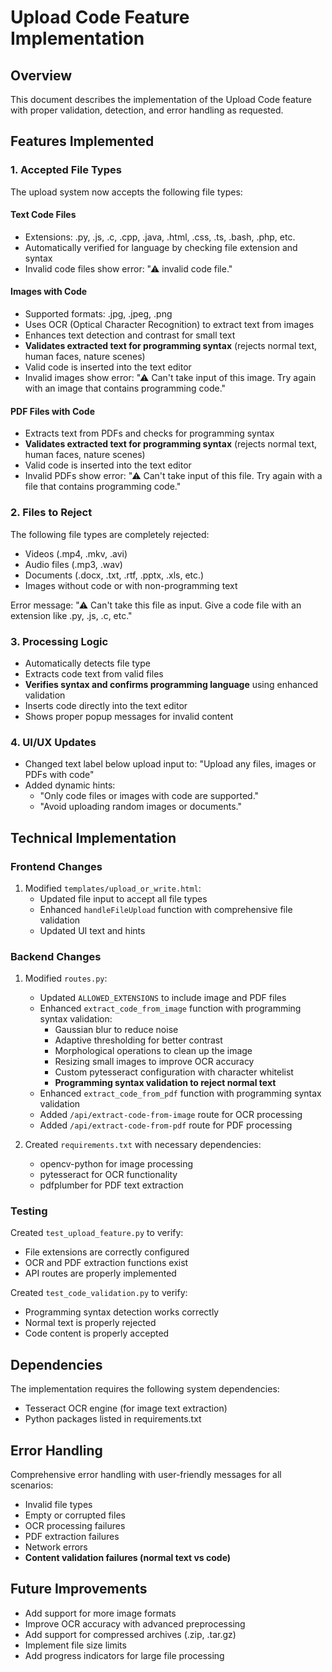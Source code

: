 # Upload Code Feature Implementation

## Overview
This document describes the implementation of the Upload Code feature with proper validation, detection, and error handling as requested.

## Features Implemented

### 1. Accepted File Types
The upload system now accepts the following file types:

#### Text Code Files
- Extensions: .py, .js, .c, .cpp, .java, .html, .css, .ts, .bash, .php, etc.
- Automatically verified for language by checking file extension and syntax
- Invalid code files show error: "⚠ invalid code file."

#### Images with Code
- Supported formats: .jpg, .jpeg, .png
- Uses OCR (Optical Character Recognition) to extract text from images
- Enhances text detection and contrast for small text
- **Validates extracted text for programming syntax** (rejects normal text, human faces, nature scenes)
- Valid code is inserted into the text editor
- Invalid images show error: "⚠ Can't take input of this image. Try again with an image that contains programming code."

#### PDF Files with Code
- Extracts text from PDFs and checks for programming syntax
- **Validates extracted text for programming syntax** (rejects normal text, human faces, nature scenes)
- Valid code is inserted into the text editor
- Invalid PDFs show error: "⚠ Can't take input of this file. Try again with a file that contains programming code."

### 2. Files to Reject
The following file types are completely rejected:
- Videos (.mp4, .mkv, .avi)
- Audio files (.mp3, .wav)
- Documents (.docx, .txt, .rtf, .pptx, .xls, etc.)
- Images without code or with non-programming text

Error message: "⚠ Can't take this file as input. Give a code file with an extension like .py, .js, .c, etc."

### 3. Processing Logic
- Automatically detects file type
- Extracts code text from valid files
- **Verifies syntax and confirms programming language** using enhanced validation
- Inserts code directly into the text editor
- Shows proper popup messages for invalid content

### 4. UI/UX Updates
- Changed text label below upload input to: "Upload any files, images or PDFs with code"
- Added dynamic hints:
  - "Only code files or images with code are supported."
  - "Avoid uploading random images or documents."

## Technical Implementation

### Frontend Changes
1. Modified `templates/upload_or_write.html`:
   - Updated file input to accept all file types
   - Enhanced `handleFileUpload` function with comprehensive file validation
   - Updated UI text and hints

### Backend Changes
1. Modified `routes.py`:
   - Updated `ALLOWED_EXTENSIONS` to include image and PDF files
   - Enhanced `extract_code_from_image` function with programming syntax validation:
     - Gaussian blur to reduce noise
     - Adaptive thresholding for better contrast
     - Morphological operations to clean up the image
     - Resizing small images to improve OCR accuracy
     - Custom pytesseract configuration with character whitelist
     - **Programming syntax validation to reject normal text**
   - Enhanced `extract_code_from_pdf` function with programming syntax validation
   - Added `/api/extract-code-from-image` route for OCR processing
   - Added `/api/extract-code-from-pdf` route for PDF processing

2. Created `requirements.txt` with necessary dependencies:
   - opencv-python for image processing
   - pytesseract for OCR functionality
   - pdfplumber for PDF text extraction

### Testing
Created `test_upload_feature.py` to verify:
- File extensions are correctly configured
- OCR and PDF extraction functions exist
- API routes are properly implemented

Created `test_code_validation.py` to verify:
- Programming syntax detection works correctly
- Normal text is properly rejected
- Code content is properly accepted

## Dependencies
The implementation requires the following system dependencies:
- Tesseract OCR engine (for image text extraction)
- Python packages listed in requirements.txt

## Error Handling
Comprehensive error handling with user-friendly messages for all scenarios:
- Invalid file types
- Empty or corrupted files
- OCR processing failures
- PDF extraction failures
- Network errors
- **Content validation failures (normal text vs code)**

## Future Improvements
- Add support for more image formats
- Improve OCR accuracy with advanced preprocessing
- Add support for compressed archives (.zip, .tar.gz)
- Implement file size limits
- Add progress indicators for large file processing